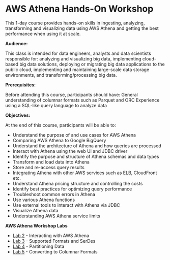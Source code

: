 # AWS Athena Hands-On Workshop
This 1-day course provides hands-on skills in ingesting, analyzing, transforming and visualizing data using AWS Athena and getting the best performance when using it at scale.

**Audience:**

This class is intended for data engineers, analysts and data scientists responsible for: analyzing and visualizing big data, implementing cloud-based big data solutions, deploying or migrating big data applications to the public cloud, implementing and maintaining large-scale data storage environments, and transforming/processing big data.

**Prerequisites:**

Before attending this course, participants should have:
General understanding of columnar formats such as Parquet and ORC 
Experience using a SQL-like query language to analyze data

**Objectives:**

At the end of this course, participants will be able to:
- Understand the purpose of and use cases for AWS Athena
- Comparing AWS Athena to Google BigQuery
- Understand the architecture of Athena and how queries are processed
- Interact with Athena using the web UI and JDBC driver
- Identify the purpose and structure of Athena schemas and data types
- Transform and load data into Athena
- Store and re-access query results
- Integrating Athena with other AWS services such as ELB, CloudFront etc.
- Understand Athena pricing structure and controlling the costs
- Identify best practices for optimizing query performance
- Troubleshoot common errors in Athena
- Use various Athena functions
- Use external tools to interact with Athena via JDBC
- Visualize Athena data
- Understanding AWS Athena service limits

**AWS Athena Workshop Labs**

- [Lab 2](labs/lab2.md) - Interacting with AWS Athena
- [Lab 3](lab3.md) - Supported Formats and SerDes
- [Lab 4](lab4.md) - Partitioning Data
- [Lab 5](lab5.md) - Converting to Columnar Formats
